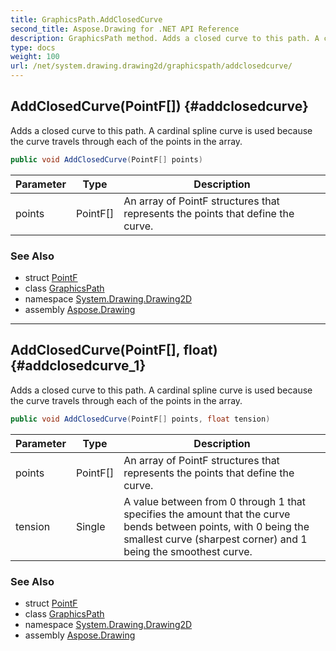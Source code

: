 ```yaml
---
title: GraphicsPath.AddClosedCurve
second_title: Aspose.Drawing for .NET API Reference
description: GraphicsPath method. Adds a closed curve to this path. A cardinal spline curve is used because the curve travels through each of the points in the array
type: docs
weight: 100
url: /net/system.drawing.drawing2d/graphicspath/addclosedcurve/
---
```

## AddClosedCurve(PointF[]) {#addclosedcurve}

Adds a closed curve to this path. A cardinal spline curve is used because the curve travels through each of the points in the array.

```csharp
public void AddClosedCurve(PointF[] points)
```

| Parameter | Type | Description |
| --- | --- | --- |
| points | PointF[] | An array of PointF structures that represents the points that define the curve. |

### See Also

* struct [PointF](../../../system.drawing/pointf/)
* class [GraphicsPath](../)
* namespace [System.Drawing.Drawing2D](../../graphicspath/)
* assembly [Aspose.Drawing](../../../)

---

## AddClosedCurve(PointF[], float) {#addclosedcurve_1}

Adds a closed curve to this path. A cardinal spline curve is used because the curve travels through each of the points in the array.

```csharp
public void AddClosedCurve(PointF[] points, float tension)
```

| Parameter | Type | Description |
| --- | --- | --- |
| points | PointF[] | An array of PointF structures that represents the points that define the curve. |
| tension | Single | A value between from 0 through 1 that specifies the amount that the curve bends between points, with 0 being the smallest curve (sharpest corner) and 1 being the smoothest curve. |

### See Also

* struct [PointF](../../../system.drawing/pointf/)
* class [GraphicsPath](../)
* namespace [System.Drawing.Drawing2D](../../graphicspath/)
* assembly [Aspose.Drawing](../../../)


